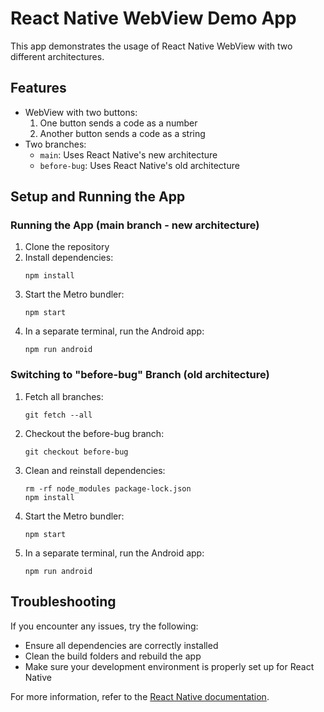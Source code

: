 # React Native WebView Demo App

This app demonstrates the usage of React Native WebView with two different architectures.

## Features

- WebView with two buttons:
  1. One button sends a code as a number
  2. Another button sends a code as a string
- Two branches:
  - `main`: Uses React Native's new architecture
  - `before-bug`: Uses React Native's old architecture

## Setup and Running the App

### Running the App (main branch - new architecture)

1. Clone the repository
2. Install dependencies:
   ```
   npm install
   ```
3. Start the Metro bundler:
   ```
   npm start
   ```
4. In a separate terminal, run the Android app:
   ```
   npm run android
   ```

### Switching to "before-bug" Branch (old architecture)

1. Fetch all branches:
   ```
   git fetch --all
   ```
2. Checkout the before-bug branch:
   ```
   git checkout before-bug
   ```
3. Clean and reinstall dependencies:
   ```
   rm -rf node_modules package-lock.json
   npm install
   ```
4. Start the Metro bundler:
   ```
   npm start
   ```
5. In a separate terminal, run the Android app:
   ```
   npm run android
   ```

## Troubleshooting

If you encounter any issues, try the following:

- Ensure all dependencies are correctly installed
- Clean the build folders and rebuild the app
- Make sure your development environment is properly set up for React Native

For more information, refer to the [React Native documentation](https://reactnative.dev/docs/environment-setup).
